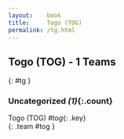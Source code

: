 ```yaml
---
layout:    book
title:     Togo (TOG)
permalink: /tg.html
---
```


## Togo (TOG) - 1 Teams
{: #tg }





### Uncategorized _(1)_{:.count}

Togo  (TOG) _#tog_{: .key} <br>
{: .team #tog }


 
